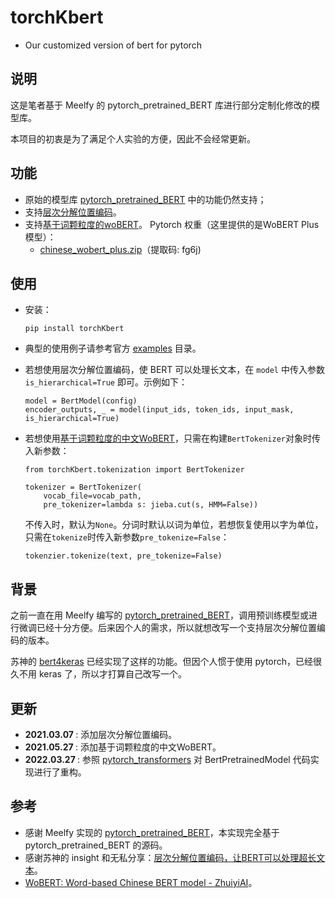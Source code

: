 # torchKbert
- Our customized version of bert for pytorch

## 说明
这是笔者基于 Meelfy 的 pytorch_pretrained_BERT 库进行部分定制化修改的模型库。

本项目的初衷是为了满足个人实验的方便，因此不会经常更新。

## 功能
- 原始的模型库 <a href="https://github.com/Meelfy/pytorch_pretrained_BERT">pytorch_pretrained_BERT</a> 中的功能仍然支持；
- 支持<a href="https://spaces.ac.cn/archives/7947">层次分解位置编码</a>。
- 支持<a href="https://github.com/ZhuiyiTechnology/WoBERT">基于词颗粒度的woBERT</a>。
    Pytorch 权重（这里提供的是WoBERT Plus模型）：
    - <a href="https://pan.baidu.com/s/1uxfRby4GXi1EpWlvlL8VCQ">chinese_wobert_plus.zip</a>（提取码: fg6j)

## 使用
- 安装：
    ```shell
    pip install torchKbert
    ```

- 典型的使用例子请参考官方 <a href="https://github.com/Meelfy/pytorch_pretrained_BERT/tree/master/examples">examples</a> 目录。

- 若想使用层次分解位置编码，使 BERT 可以处理长文本，在 `model` 中传入参数 `is_hierarchical=True` 即可。示例如下：
    ```
    model = BertModel(config)
    encoder_outputs, _ = model(input_ids, token_ids, input_mask, is_hierarchical=True)
    ```

- 若想使用<a href="https://kexue.fm/archives/7758">基于词颗粒度的中文WoBERT</a>，只需在构建`BertTokenizer`对象时传入新参数：
    ```
    from torchKbert.tokenization import BertTokenizer

    tokenizer = BertTokenizer(
        vocab_file=vocab_path, 
        pre_tokenizer=lambda s: jieba.cut(s, HMM=False))
    ```
    
    不传入时，默认为`None`。分词时默认以词为单位，若想恢复使用以字为单位，只需在`tokenize`时传入新参数`pre_tokenize=False`：
    ```
    tokenzier.tokenize(text, pre_tokenize=False)
    ```


## 背景
之前一直在用 Meelfy 编写的 [pytorch_pretrained_BERT](https://github.com/Meelfy/pytorch_pretrained_BERT)，调用预训练模型或进行微调已经十分方便。后来因个人的需求，所以就想改写一个支持层次分解位置编码的版本。

苏神的 <a href="https://github.com/bojone/bert4keras">bert4keras</a> 已经实现了这样的功能。但因个人惯于使用 pytorch，已经很久不用 keras 了，所以才打算自己改写一个。

## 更新
- <strong> 2021.03.07 </strong>: 添加层次分解位置编码。
- <strong> 2021.05.27 </strong>: 添加基于词颗粒度的中文WoBERT。
- <strong> 2022.03.27 </strong>: 参照 [pytorch_transformers](https://github.com/abidlabs/pytorch-transformers) 对 BertPretrainedModel 代码实现进行了重构。

## 参考
- 感谢 Meelfy 实现的 [pytorch_pretrained_BERT](https://github.com/Meelfy/pytorch_pretrained_BERT)，本实现完全基于 pytorch_pretrained_BERT 的源码。
- 感谢苏神的 insight 和无私分享：[层次分解位置编码，让BERT可以处理超长文本](https://spaces.ac.cn/archives/7947)。
- [WoBERT: Word-based Chinese BERT model - ZhuiyiAI](https://github.com/ZhuiyiTechnology/WoBERT)。

